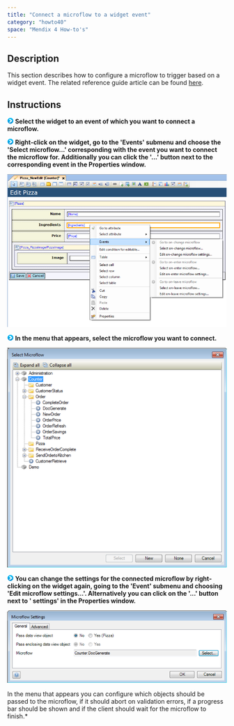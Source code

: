 ```yaml
---
title: "Connect a microflow to a widget event"
category: "howto40"
space: "Mendix 4 How-to's"
---
```

## Description

This section describes how to configure a microflow to trigger based on a widget event. The related reference guide article can be found [here](https://world.mendix.com/pages/releaseview.action?pageId=9699554).

## Instructions

![](attachments/819203/917932.png) **Select the widget to an event of which you want to connect a microflow.**

![](attachments/819203/917932.png) **Right-click on the widget, go to the 'Events' submenu and choose the 'Select <event> microflow...' corresponding with the event you want to connect the microflow for. Additionally you can click the '...' button next to the corresponding event in the Properties window.**

![](attachments/2621482/2752748.png)

![](attachments/819203/917932.png) **In the menu that appears, select the microflow you want to connect.**

![](attachments/2621482/2752747.png)

![](attachments/819203/917932.png) **You can change the settings for the connected microflow by right-clicking on the widget again, going to the 'Event' submenu and choosing 'Edit <event> microflow settings...'. Alternatively you can click on the '...' button next to '<Event> settings' in the Properties window.**

![](attachments/2621482/2752746.png)

In the menu that appears you can configure which objects should be passed to the microflow, if it should abort on validation errors, if a progress bar should be shown and if the client should wait for the microflow to finish.*

